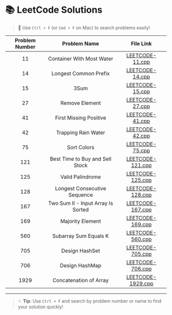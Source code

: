# 📚 LeetCode Solutions

> 🔎 Use `Ctrl + F` (or `Cmd + F` on Mac) to search problems easily!

| Problem Number | Problem Name | File Link |
|:--------------:|:------------:|:---------:|
| 11 | Container With Most Water | [LEETCODE-11.cpp](./LEETCODE-11.cpp) |
| 14 | Longest Common Prefix | [LEETCODE-14.cpp](./LEETCODE-14.cpp) |
| 15 | 3Sum | [LEETCODE-15.cpp](./LEETCODE-15.cpp) |
| 27 | Remove Element | [LEETCODE-27.cpp](./LEETCODE-27.cpp) |
| 41 | First Missing Positive | [LEETCODE-41.cpp](./LEETCODE-41.cpp) |
| 42 | Trapping Rain Water | [LEETCODE-42.cpp](./LEETCODE-42.cpp) |
| 75 | Sort Colors | [LEETCODE-75.cpp](./LEETCODE-75.cpp) |
| 121 | Best Time to Buy and Sell Stock | [LEETCODE-121.cpp](./LEETCODE-121.cpp) |
| 125 | Valid Palindrome | [LEETCODE-125.cpp](./LEETCODE-125.cpp) |
| 128 | Longest Consecutive Sequence | [LEETCODE-128.cpp](./LEETCODE-128.cpp) |
| 167 | Two Sum II - Input Array Is Sorted | [LEETCODE-167.cpp](./LEETCODE-167.cpp) |
| 169 | Majority Element | [LEETCODE-169.cpp](./LEETCODE-169.cpp) |
| 560 | Subarray Sum Equals K | [LEETCODE-560.cpp](./LEETCODE-560.cpp) |
| 705 | Design HashSet | [LEETCODE-705.cpp](./LEETCODE-705.cpp) |
| 706 | Design HashMap | [LEETCODE-706.cpp](./LEETCODE-706.cpp) |
| 1929 | Concatenation of Array | [LEETCODE-1929.cpp](./LEETCODE-1929.cpp) |

---

> ✨ **Tip**: Use `Ctrl + F` and search by problem number or name to find your solution quickly!
